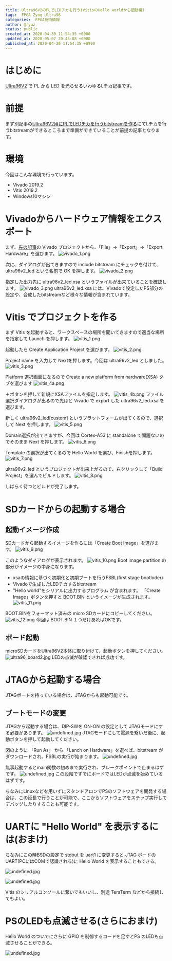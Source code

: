 ```yaml
---
title: Ultra96V2のPLでLEDチカを行う(VitisのHello worldから起動編)
tags:  FPGA Zynq Ultra96
categories:  FPGA技術情報
author: @ryuz
status: public
created_at: 2020-04-30 11:54:35 +0900
updated_at: 2020-05-07 20:45:08 +0900
published_at: 2020-04-30 11:54:35 +0900
---
```

# はじめに
[Ultra96V2](https://www.avnet.com/wps/portal/japan/products/product-highlights/ultra96/) で PL から LED を光らせるいわゆるLチカ記事です。

# 前提
まず別記事の[Ultra96V2用にPLでLEDチカを行うbitstreamを作る](https://ryuz.qrunch.io/entries/pr9UyKzOjTgKbieb)にてLチカを行うbitstreamができるところまで準備ができていることが前提の記事となります。

# 環境
今回はこんな環境で行っています。

- Vivado 2019.2
- Vitis 2019.2
- Windows10マシン

# Vivadoからハードウェア情報をエクスポート
まず、[先の記事](https://ho9g75yotmbpkjfj.qrunch.io/entries/pr9UyKzOjTgKbieb)の Vivado プロジェクトから、「File」->「Export」->「Export Hardware」を選びます。
![vivado_1.png](images/2020_04_30_11_54_35/a937fafb400ca0aa1d6a3d3f53a19a99.png)

次に、ダイアログが出てきますので include bitstream にチェックを付けて、ultra96v2_led という名前で OK を押します。
![vivado_2.png](images/2020_04_30_11_54_35/0ead53b508633de811913e68405046c7.png)

指定した出力先に ultra96v2_led.xsa というファイルが出来ていることを確認します。
![vivado_3.png](images/2020_04_30_11_54_35/9836a27abaed61531e66aa95a7a290cf.png)
ultra96v2_led.xsa には、Vivadoで設定したPS部分の設定や、合成したbitstreamなど様々な情報が含まれています。

# Vitis でプロジェクトを作る
まず Vitis を起動すると、ワークスペースの場所を聞いてきますので適当な場所を指定して Launch を押します。
![vitis_1.png](images/2020_04_30_11_54_35/736d82ceb832fe3cabb8800ec8ef907f.png)

起動したら Create Application Project を選びます。
![vitis_2.png](images/2020_04_30_11_54_35/74a36504bc19c2693912377a325b4b1d.png)

Project name を入力して Nextを押します。今回は ultra96v2_led としました。
![vitis_3.png](images/2020_04_30_11_54_35/bd1260f1efafb9c8bef14a273aff8011.png)

Platform 選択画面になるので Create a new platform from hardware(XSA) タブを選びます
![vitis_4a.png](images/2020_04_30_11_54_35/ade4e321664c5ce7256372ae05ec9edf.png)

＋ボタンを押して新規にXSAファイルを指定します。
![vitis_4b.png](images/2020_04_30_11_54_35/f4376d592df79105e14bc4f7987fa402.png)
ファイル選択ダイアログが出るので先ほど Vivado で export した ultra96v2_led.xsa を選びます。

新しく ultra96v2_led[custom] というプラットフォームが出てくるので、選択して Next を押します。
![vitis_5.png](images/2020_04_30_11_54_35/038de8ae96df8e938f973839054e0ac1.png)

Domain選択が出てきますが、今回は Cortex-A53 に standalone で問題ないのでそのまま Next を押します。
![vitis_6.png](images/2020_04_30_11_54_35/8bdca4137b535ecd3f115be7b3a76106.png)

Template の選択が出てくるので Hello World を選び、Finishを押します。
![vitis_7.png](images/2020_04_30_11_54_35/ebb6ecb23f201a3dee5c441ce5ec5994.png)

ultra96v2_led というプロジェクトが出来上がるので、右クリックして「Build Project」を選んでビルドします。
![vitis_8.png](images/2020_04_30_11_54_35/a2c7cc8178004ce8a871a2154543d3ef.png)

しばらく待つとビルドが完了します。

# SDカードからの起動する場合

## 起動イメージ作成
SDカードから起動するイメージを作るには「Create Boot Image」を選びます。
![vitis_9.png](images/2020_04_30_11_54_35/db93593239c244c9f794cdcb784dcbb9.png)

このようなダイアログが表示されます。
![vitis_10.png](images/2020_04_30_11_54_35/6e0ea10170a6d8ca5c360fd5ba830e06.png)
Boot image partition の部分がイメージの中身になります。
- xsaの情報に基づく初期化と初期ブートを行うFSBL(first stage bootloder)
- Vivadoで生成したLEDチカするbitstream
- "Hello world"をシリアルに出力するプログラム
が含まれます。
「Create Image」ボタンを押すと BOOT.BIN というイメージが生成されます。
![vitis_11.png](images/2020_04_30_11_54_35/300b5a2a5e4ef60edf7273c84fb8dab1.png)

BOOT.BINをフォーマット済みの micro SDカードにコピーしてください。
![vitis_12.png](images/2020_04_30_11_54_35/f962cb63fd89f10bb99e08e444657a87.png)
今回は BOOT.BIN １つだけあればOKです。

## ボード起動
microSDカードをUltra96V2本体に取り付けて、起動ボタンを押してください。
![ultra96_board2.jpg](images/2020_04_30_11_54_35/e9b50db08db26727c4f13868396f93eb.jpg)
LEDの点滅が確認できれば成功です。

# JTAGから起動する場合
JTAGボードを持っている場合は、JTAGからも起動可能です。

## ブートモードの変更
JTAGから起動する場合は、DIP-SWを ON-ON の設定として JTAGモードにする必要があります。
![undefined.jpg](images/2020_04_30_11_54_35/8720af2825f636ff727a44370aa07e86.jpg)
JTAGモードにして電源を繋いだ後に、起動ボタンを押して起動してください。

図のように 「Run As」 から 「Lanch on Hardware」を選べば、bitstream がダウンロードされ、FSBLの実行が始まります。
![undefined.jpg](images/2020_04_30_11_54_35/c386d8c9a252a94cce06621ae880770b.png)

無事起動するとmain関数の初めまで実行され、ブレークポイントで止まるはずです。
![undefined.jpg](images/2020_04_30_11_54_35/01ee288937c6eb5db14f197b4bd26dbd.png)
この段階ですでにボードではLEDが点滅を始めているはずです。

ちなみにLinuxなどを用いずにスタンドアロンでPSのソフトウェアを開発する場合は、この延長で行うことが可能で、ここからソフトウェアをステップ実行してデバッグしたりすることも可能です。

# UARTに "Hello World" を表示するには(おまけ)
ちなみにこの時BSDの設定で stdout を uart1 に変更すると JTAG ボードの UART(PCにはCOMで認識される)に Hello World を表示することもできる。

![undefined.jpg](images/2020_04_30_11_54_35/20d2ef6efb2c884daeeeb943182f62b3.png)

![undefined.jpg](images/2020_04_30_11_54_35/04debfb90a4ea40b3039450c817c173d.png)

Vitis のシリアルコンソールに繋いでもいいし、別途 TeraTerm などから接続してもよい。

# PSのLEDも点滅させる(さらにおまけ)

Hello World のついでにさらに GPIO を制御するコードを足すとPS のLEDも点滅させることができる。

![undefined.jpg](images/2020_04_30_11_54_35/b9c6d47eb797d642f1f6c550ab3906ab.png)

